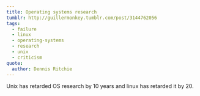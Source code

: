 ```yaml
---
title: Operating systems research
tumblr: http://guillermonkey.tumblr.com/post/3144762056
tags:
  - failure
  - linux
  - operating-systems
  - research
  - unix
  - criticism
quote:
  author: Dennis Ritchie
---
```


Unix has retarded OS research by 10 years and linux has retarded it by 20.
